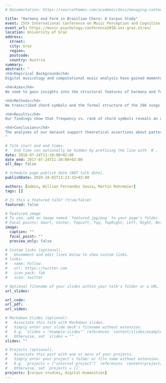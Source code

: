 ```yaml
---
# Documentation: https://sourcethemes.com/academic/docs/managing-content/

title: "Harmony and Form in Brazilian Choro: A Corpus Study"
event: 15th International Conference on Music Perception and Cognition & 10th triennial conference of the European Society for the Cognitive Sciences of Music
event_url: https://music-psychology-conference2018.uni-graz.at/en/
location: University of Graz
address:
  street:
  city: Graz
  region:
  postcode:
  country: Austria
summary:
abstract: "
<h4>Empirical Background</h4>
Digital musicology and computational music analysis have gained momentum in recent years, largely due to the increased creation of symbolic corpora. While covering diverse genres, encodings, formats, and methodologies, most datasets concentrate on melody and/or harmony to infer or predict idiosyncrasies of a certain style, genre, or composer, sometimes also considering musical form. The current project contributes to this trend by analyzing Brazilian Choro, a genre beyond the canon of both classical and popular music research. Choro comprises three meanings: (1) it is a social musical event, (2) it is a musical genre including various subgenres, and (3) it is a manner of performing, a style.

<h4>Aims</h4>
We seek to gain insights into the structural features of harmony and form in this particular genre and relate them to other datasets in order to complement other approaches in corpus-driven music research. Furthermore, we provide visualizations of the formal schema of each piece in this dataset.

<h4>Methods</h4>
We transcribed chord symbols and the formal structure of the 296 songs from the Choro Songbooks (Chediak, Sève, & Souza, 2009, 2011a, 2011b). The transcriptions are based on the notation system by de Clercq & Temperley (2011). They include information about root and bass notes, chord types, added notes, key and meter (global and local) as well as metadata such as genre, year of composition, and composer. We converted all chord roots and bass notes to roman numerals (relative to the local key) and converted the transcriptions into the hierarchical JSON format for statistical analysis and visualization. Subsequently, we applied natural language processing techniques to find patterns on several structural levels (piece, parts, and phrases), and interpreted them as expressing important features of the genre.

<h4>Results</h4>
Our findings show that frequency vs. rank of chord symbols reveals an underlying Zipf distribution, typically occurring in musical and linguistic corpora. Moreover, prototypical harmonic sequences, such as subdominant-dominant-tonic patterns, make up a large portion of the whole dataset. The formal structure is mainly limited to ternary and rondo forms, and key and modulation patterns vary systematically between subgenres. This, in turn, features can partially be related to diachronic changes within the genre.

<h4>Conclusions</h4>
The analyses of our dataset support theoretical assertions about patterns of harmony and form in Choro (Almada, 2006). We deduce that these regularities are informative about stylistic characteristics, both for human listeners and algorithms. Our findings can therefore serve as a basis for subsequent music information retrieval applications such as genre or composer prediction within the style in question. They furthermore allow for cross-stylistic comparisons.
"

# Talk start and end times.
#   End time can optionally be hidden by prefixing the line with `#`.
date: 2018-07-24T11:10:00+02:00
date_end: 2017-07-24T11:30:00+02:00
all_day: false

# Schedule page publish date (NOT talk date).
publishDate: 2019-10-02T13:23:32+02:00

authors: [admin, Willian Fernandes Souza, Martin Rohrmeier]
tags: []

# Is this a featured talk? (true/false)
featured: false

# Featured image
# To use, add an image named `featured.jpg/png` to your page's folder.
# Focal points: Smart, Center, TopLeft, Top, TopRight, Left, Right, BottomLeft, Bottom, BottomRight.
image:
  caption: ""
  focal_point: ""
  preview_only: false

# Custom links (optional).
#   Uncomment and edit lines below to show custom links.
# links:
# - name: Follow
#   url: https://twitter.com
#   icon_pack: fab
#   icon: twitter

# Optional filename of your slides within your talk's folder or a URL.
url_slides:

url_code:
url_pdf:
url_video:

# Markdown Slides (optional).
#   Associate this talk with Markdown slides.
#   Simply enter your slide deck's filename without extension.
#   E.g. `slides = "example-slides"` references `content/slides/example-slides.md`.
#   Otherwise, set `slides = ""`.
slides: ""

# Projects (optional).
#   Associate this post with one or more of your projects.
#   Simply enter your project's folder or file name without extension.
#   E.g. `projects = ["internal-project"]` references `content/project/deep-learning/index.md`.
#   Otherwise, set `projects = []`.
projects: [corpus-studies, digital-humanities]
---
```

